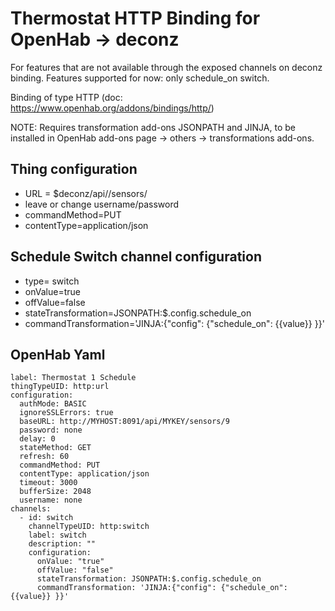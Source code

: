 # Thermostat HTTP Binding for OpenHab -> deconz
For features that are not available through the exposed channels on deconz binding. 
Features supported for now: only schedule_on switch. 

Binding of type HTTP (doc: https://www.openhab.org/addons/bindings/http/)

NOTE: Requires transformation add-ons JSONPATH and JINJA, to be installed in OpenHab add-ons page -> others -> transformations add-ons. 

## Thing configuration
- URL = $deconz/api/<key>/sensors/<id>
- leave or change username/password
- commandMethod=PUT
- contentType=application/json

## Schedule Switch channel configuration

- type= switch
- onValue=true
- offValue=false
- stateTransformation=JSONPATH:$.config.schedule_on
- commandTransformation='JINJA:{"config": {"schedule_on": {{value}} }}'

## OpenHab  Yaml
````
label: Thermostat 1 Schedule
thingTypeUID: http:url
configuration:
  authMode: BASIC
  ignoreSSLErrors: true
  baseURL: http://MYHOST:8091/api/MYKEY/sensors/9
  password: none
  delay: 0
  stateMethod: GET
  refresh: 60
  commandMethod: PUT
  contentType: application/json
  timeout: 3000
  bufferSize: 2048
  username: none
channels:
  - id: switch
    channelTypeUID: http:switch
    label: switch
    description: ""
    configuration:
      onValue: "true"      
      offValue: "false"
      stateTransformation: JSONPATH:$.config.schedule_on
      commandTransformation: 'JINJA:{"config": {"schedule_on": {{value}} }}'
````